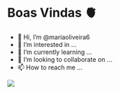 # Boas Vindas 🫀
- 👋 Hi, I’m @mariaoliveira6
- 👀 I’m interested in ...
- 🌱 I’m currently learning ...
- 💞️ I’m looking to collaborate on ...
- 📫 How to reach me ...

<!---
mariaoliveira6/mariaoliveira6 is a ✨ special ✨ repository becauseits `README.md` (this file) appears on your GitHub profile.
You can click the Preview link to take a look at your changes.
--->

![](http://lovely-swiftie.tumblr.com/post/51723166023)
